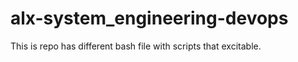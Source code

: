 # alx-system_engineering-devops
This is repo has different bash file with scripts that excitable.  
